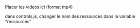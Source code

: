 Placer les videos ici (format mp4)

dans controls.js, changer le nom des ressources dans la variable "ressources"